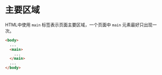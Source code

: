 # 主要区域
HTML中使用 `main` 标签表示页面主要区域，一个页面中 `main` 元素最好只出现一次。

```html
<body>
  ...
  <main>
    ...
  </main>
  ...
</body>
```
